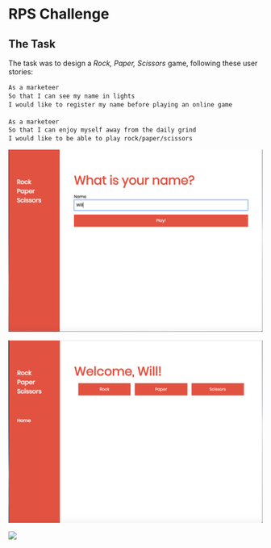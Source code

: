 # RPS Challenge

The Task
----

The task was to design a _Rock, Paper, Scissors_ game, following these user stories:

```sh
As a marketeer
So that I can see my name in lights
I would like to register my name before playing an online game

As a marketeer
So that I can enjoy myself away from the daily grind
I would like to be able to play rock/paper/scissors
```

![](./images/home.png)

![](./images/play.png)

![](./images/result)
